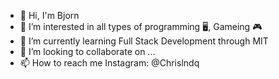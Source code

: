 - 👋 Hi, I'm Bjorn
- 👀 I’m interested in all types of programming 🖥️, Gameing 🎮
- 🌱 I’m currently learning Full Stack Development through MIT
- 💞️ I’m looking to collaborate on ...
- 📫 How to reach me Instagram: @Chrislndq


